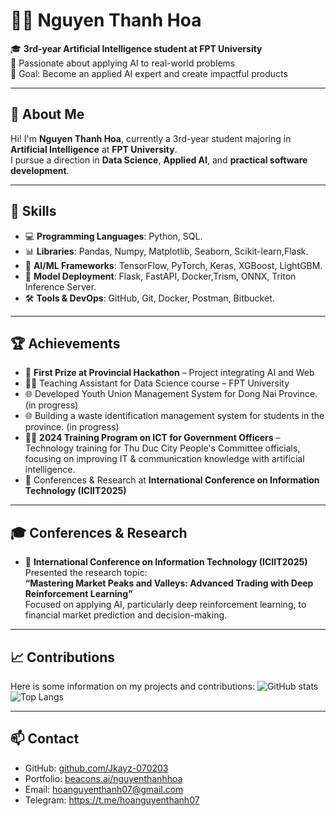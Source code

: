 # 👩‍💻 Nguyen Thanh Hoa

🎓 **3rd-year Artificial Intelligence student at FPT University**  
🌱 Passionate about applying AI to real-world problems  
🚀 Goal: Become an applied AI expert and create impactful products

---

## 👋 About Me

Hi! I'm **Nguyen Thanh Hoa**, currently a 3rd-year student majoring in **Artificial Intelligence** at **FPT University**.  
I pursue a direction in **Data Science**, **Applied AI**, and **practical software development**.

---

## 🔧 Skills

- 💻 **Programming Languages**: Python, SQL.
- 📊 **Libraries**: Pandas, Numpy, Matplotlib, Seaborn, Scikit-learn,Flask.
- 🧠 **AI/ML Frameworks**: TensorFlow, PyTorch, Keras, XGBoost, LightGBM.
- 🚀 **Model Deployment**: Flask, FastAPI, Docker,Trism, ONNX, Triton Inference Server.
- 🛠 **Tools & DevOps**: GitHub, Git, Docker, Postman, Bitbucket.

---

## 🏆 Achievements

- 🥇 **First Prize at Provincial Hackathon** – Project integrating AI and Web
- 🧑‍🏫 Teaching Assistant for Data Science course – FPT University
- 🌐 Developed Youth Union Management System for Dong Nai Province. (in progress)
- 🌐 Building a waste identification management system for students in the province. (in progress)
- 🧑‍💼 **2024 Training Program on ICT for Government Officers** – Technology training for Thu Duc City People's Committee officials, focusing on improving IT & communication knowledge with artificial intelligence.
- 📖 Conferences & Research at **International Conference on Information Technology (ICIIT2025)**

---

## 🎓 Conferences & Research

- 📘 **International Conference on Information Technology (ICIIT2025)**  
  Presented the research topic:  
  **“Mastering Market Peaks and Valleys: Advanced Trading with Deep Reinforcement Learning”**  
  Focused on applying AI, particularly deep reinforcement learning, to financial market prediction and decision-making.

---

## 📈 Contributions

Here is some information on my projects and contributions:
![GitHub stats](https://github-readme-stats.vercel.app/api?username=Jikay-070203&show_icons=true&theme=transparent) ![Top Langs](https://github-readme-stats.vercel.app/api/top-langs/?username=Jikay-070203&langs_count=8&layout=compact&hide=css,dockerfile&theme=transparent)

---

## 📫 Contact

- GitHub: [github.com/Jkayz-070203](https://github.com/Jikay-070203)
- Portfolio: [beacons.ai/nguyenthanhhoa](https://beacons.ai/nguyenthanhhoa)
- Email: hoanguyenthanh07@gmail.com
- Telegram: https://t.me/hoanguyenthanh07

